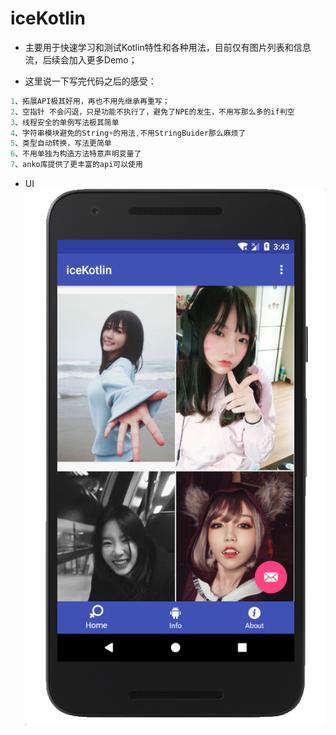 # iceKotlin
-	主要用于快速学习和测试Kotlin特性和各种用法，目前仅有图片列表和信息流，后续会加入更多Demo；

-	这里说一下写完代码之后的感受：

```java
1、拓展API极其好用，再也不用先继承再重写；
2、空指针 不会闪退，只是功能不执行了，避免了NPE的发生，不用写那么多的if判空
3、线程安全的单例写法极其简单
4、字符串模块避免的String+的用法,不用StringBuider那么麻烦了
5、类型自动转换，写法更简单
6、不用单独为构造方法特意声明变量了
7、anko库提供了更丰富的api可以使用
```

-	UI
![image](https://github.com/iceAnson/iceKotlin/raw/master/img/pic1.png)